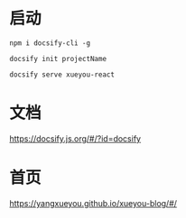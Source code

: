 # 启动

```
npm i docsify-cli -g

docsify init projectName

docsify serve xueyou-react

```

# 文档

https://docsify.js.org/#/?id=docsify


# 首页

https://yangxueyou.github.io/xueyou-blog/#/